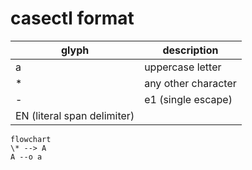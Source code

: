 # casectl format

glyph|description
-|-
a|uppercase letter
*|any other character
-|e1 (single escape)
|EN (literal span delimiter)

```mermaid
flowchart
\* --> A
A --o a
```
